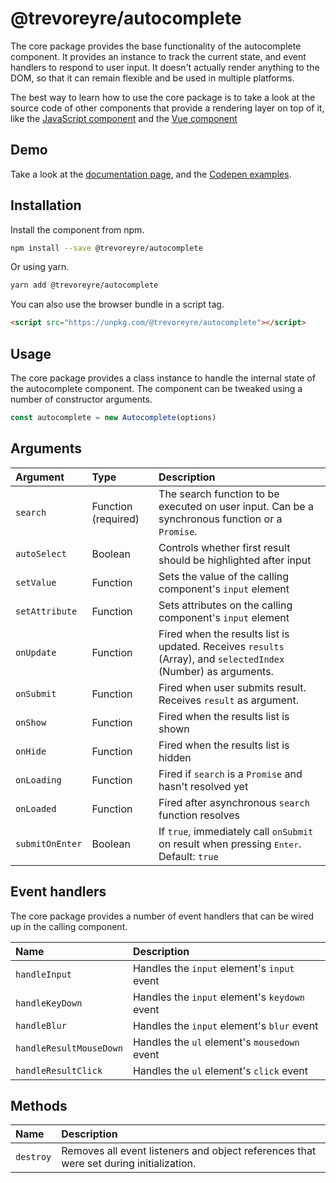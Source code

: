 # @trevoreyre/autocomplete

The core package provides the base functionality of the autocomplete component. It provides an instance to track the current state, and event handlers to respond to user input. It doesn't actually render anything to the DOM, so that it can remain flexible and be used in multiple platforms.

The best way to learn how to use the core package is to take a look at the source code of other components that provide a rendering layer on top of it, like the [JavaScript component][javascript-component] and the [Vue component][vue-component]

## Demo

Take a look at the [documentation page](https://autocomplete.trevoreyre.com), and the [Codepen examples](https://codepen.io/collection/DrwmoR/).

## Installation

Install the component from npm.

```bash
npm install --save @trevoreyre/autocomplete
```

Or using yarn.

```bash
yarn add @trevoreyre/autocomplete
```

You can also use the browser bundle in a script tag.

```html
<script src="https://unpkg.com/@trevoreyre/autocomplete"></script>
```

## Usage

The core package provides a class instance to handle the internal state of the autocomplete component. The component can be tweaked using a number of constructor arguments.

```js
const autocomplete = new Autocomplete(options)
```

## Arguments

| Argument        | Type                | Description                                                                                                    |
| :-------------- | :------------------ | :------------------------------------------------------------------------------------------------------------- |
| `search`        | Function (required) | The search function to be executed on user input. Can be a synchronous function or a `Promise`.                |
| `autoSelect`    | Boolean             | Controls whether first result should be highlighted after input                                                |
| `setValue`      | Function            | Sets the value of the calling component's `input` element                                                      |
| `setAttribute`  | Function            | Sets attributes on the calling component's `input` element                                                     |
| `onUpdate`      | Function            | Fired when the results list is updated. Receives `results` (Array), and `selectedIndex` (Number) as arguments. |
| `onSubmit`      | Function            | Fired when user submits result. Receives `result` as argument.                                                 |
| `onShow`        | Function            | Fired when the results list is shown                                                                           |
| `onHide`        | Function            | Fired when the results list is hidden                                                                          |
| `onLoading`     | Function            | Fired if `search` is a `Promise` and hasn't resolved yet                                                       |
| `onLoaded`      | Function            | Fired after asynchronous `search` function resolves                                                            |
| `submitOnEnter` | Boolean             | If `true`, immediately call `onSubmit` on result when pressing <kbd>Enter</kbd>. Default: `true`               |

## Event handlers

The core package provides a number of event handlers that can be wired up in the calling component.

| Name                    | Description                                   |
| :---------------------- | :-------------------------------------------- |
| `handleInput`           | Handles the `input` element's `input` event   |
| `handleKeyDown`         | Handles the `input` element's `keydown` event |
| `handleBlur`            | Handles the `input` element's `blur` event    |
| `handleResultMouseDown` | Handles the `ul` element's `mousedown` event  |
| `handleResultClick`     | Handles the `ul` element's `click` event      |

[javascript-component]: packages/autocomplete-js/Autocomplete.js
[vue-component]: packages/autocomplete-vue/Autocomplete.vue

## Methods

| Name      | Description                                                                            |
|:----------|:---------------------------------------------------------------------------------------|
| `destroy` | Removes all event listeners and object references that were set during initialization. |
